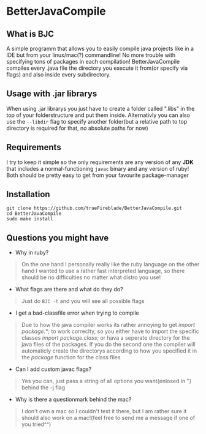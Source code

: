 # BetterJavaCompile

## What is BJC
A simple programm that allows you to easily compile java projects like in a IDE but from your linux/mac(?) commandline! No more trouble with specifying tons of packages in each compilation! BetterJavaCompile compiles every .java file the directory you execute it from(or specify via flags) and also inside every subdirectory.

## Usage with .jar librarys
When using .jar librarys you just have to create a folder called ".libs" in the top of your folderstructure and put them inside. Alternativly you can also use the `--libdir` flag to specify another folder(but a relative path to top directory is required for that, no absolute paths for now)

## Requirements
I try to keep it simple so the only requirements are any version of any **JDK** that includes a normal-functioning `javac` binary and any version of ruby! Both should be pretty easy to get from your favourite package-manager

## Installation
```
git clone https://github.com/trueFireblade/BetterJavaCompile.git
cd BetterJavaCompile
sudo make install
```

## Questions you might have
+ Why in ruby?
> On the one hand I personally really like the ruby language on the other hand I wanted to use a rather fast interpreted language, so there should be no difficulties no matter what distro you use!

+ What flags are there and what do they do?
> Just do `BJC -h` and you will see all possible flags

+ I get a bad-classfile error when trying to compile
> Due to how the java compiler works its rather annoying to get *import package.\*;* to work correclty, so you either have to import the specific classes *import package.class;* or hava a seperate directory for the java files of the packages. If you do the second one the compiler will automaticly create the directorys according to how you specified it in the *package* function for the class files

+ Can I add custom javac flags?
> Yes you can, just pass a string of all options you want(enlosed in ") behind the -j flag

+ Why is there a questionmark behind the mac?
> I don't own a mac so I couldn't test it there, but I am rather sure it should also work on a mac!(feel free to send me a message if one of you tried^^)
